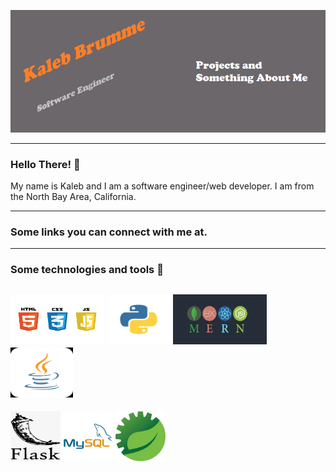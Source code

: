 ![](icons/banner.png)

<hr/>

<h3>Hello There! 👋</h3>
<p>
  My name is Kaleb and I am a software engineer/web developer. I am from the North Bay Area, California.
</p>

<hr/>

<h3>Some links you can connect with me at.</h3>




<hr/>

<h3>Some technologies and tools 🔧</h3>


<img src="icons/html_js_css.png" width="150px" height="80px"/> <img src="icons/python.png" width="100px" height="80px"/>
<img src="icons/mern.png" width="150px" height="80px"/>
<img src="icons/java.png" width="100px" height="80px"/>
---
<img src="icons/flask.png" width="80px" height="80px"/> <img src="icons/mysql.png" width="80px" height="80px"/>
<img src="icons/sts.png" width="80px" height="80px"/>

